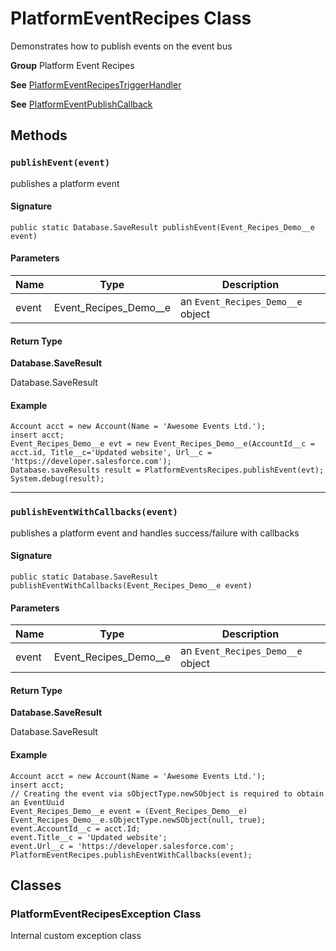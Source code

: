 # PlatformEventRecipes Class

Demonstrates how to publish events on the event bus

**Group** Platform Event Recipes

**See** [PlatformEventRecipesTriggerHandler](https://github.com/trailheadapps/apex-recipes/wiki/PlatformEventRecipesTriggerHandler)

**See** [PlatformEventPublishCallback](PlatformEventPublishCallback.md)

## Methods
### `publishEvent(event)`

publishes a platform event

#### Signature
```apex
public static Database.SaveResult publishEvent(Event_Recipes_Demo__e event)
```

#### Parameters
| Name | Type | Description |
|------|------|-------------|
| event | Event_Recipes_Demo__e | an `Event_Recipes_Demo__e` object |

#### Return Type
**Database.SaveResult**

Database.SaveResult

#### Example
```apex
Account acct = new Account(Name = 'Awesome Events Ltd.');
insert acct;
Event_Recipes_Demo__e evt = new Event_Recipes_Demo__e(AccountId__c = acct.id, Title__c='Updated website', Url__c = 'https://developer.salesforce.com');
Database.saveResults result = PlatformEventsRecipes.publishEvent(evt);
System.debug(result);
```

---

### `publishEventWithCallbacks(event)`

publishes a platform event and handles success/failure with callbacks

#### Signature
```apex
public static Database.SaveResult publishEventWithCallbacks(Event_Recipes_Demo__e event)
```

#### Parameters
| Name | Type | Description |
|------|------|-------------|
| event | Event_Recipes_Demo__e | an `Event_Recipes_Demo__e` object |

#### Return Type
**Database.SaveResult**

Database.SaveResult

#### Example
```apex
Account acct = new Account(Name = 'Awesome Events Ltd.');
insert acct;
// Creating the event via sObjectType.newSObject is required to obtain an EventUuid
Event_Recipes_Demo__e event = (Event_Recipes_Demo__e) Event_Recipes_Demo__e.sObjectType.newSObject(null, true);
event.AccountId__c = acct.Id;
event.Title__c = 'Updated website';
event.Url__c = 'https://developer.salesforce.com';
PlatformEventRecipes.publishEventWithCallbacks(event);
```

## Classes
### PlatformEventRecipesException Class

Internal custom exception class